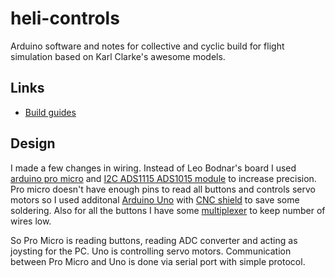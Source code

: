 # heli-controls
Arduino software and notes for collective and cyclic build for flight simulation based on Karl Clarke's awesome models.

## Links
* [Build guides](https://www.737diysim.com/copy-3-of-build-guides-1)

## Design
I made a few changes in wiring. Instead of Leo Bodnar's board I used [arduino pro micro](https://learn.sparkfun.com/tutorials/pro-micro--fio-v3-hookup-guide/hardware-overview-pro-micro) and [I2C ADS1115 ADS1015 module](https://www.google.com/search?q=I2C+ADS1115+ADS1015) to increase precision. Pro micro doesn't have enough pins to read all buttons and controls servo motors so I used additonal [Arduino Uno](https://docs.arduino.cc/hardware/uno-rev3) with [CNC shield](https://www.google.com/search?q=arduino+cnc+shield+v3) to save some soldering. Also for all the buttons I have some [multiplexer](https://www.google.com/search?q=CD74HC4067+module) to keep number of wires low.

So Pro Micro is reading buttons, reading ADC converter and acting as joysting for the PC. Uno is controlling servo motors. Communication between Pro Micro and Uno is done via serial port with simple protocol.
